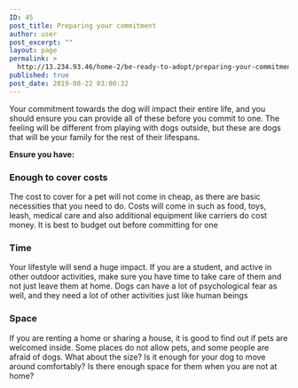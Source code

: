 ```yaml
---
ID: 45
post_title: Preparing your commitment
author: user
post_excerpt: ""
layout: page
permalink: >
  http://13.234.93.46/home-2/be-ready-to-adopt/preparing-your-commitment/
published: true
post_date: 2019-08-22 03:00:32
---
```

<p>Your commitment towards the dog will impact their entire life, and you should ensure you can provide all of these before you commit to one. The feeling will be different from playing with dogs outside, but these are dogs that will be your family for the rest of their lifespans.</p><p><strong>Ensure you have:</strong></p><h3><strong>Enough to cover costs</strong></h3><p>The cost to cover for a pet will not come in cheap, as there are basic necessities that you need to do. Costs will come in such as food, toys, leash, medical care and also additional equipment like carriers do cost money. It is best to budget out before committing for one</p><h3><strong>Time</strong></h3><p>Your lifestyle will send a huge impact. If you are a student, and active in other outdoor activities, make sure you have time to take care of them and not just leave them at home. Dogs can have a lot of psychological fear as well, and they need a lot of other activities just like human beings</p><h3><strong>Space</strong></h3><p>If you are renting a home or sharing a house, it is good to find out if pets are welcomed inside. Some places do not allow pets, and some people are afraid of dogs. What about the size? Is it enough for your dog to move around comfortably? Is there enough space for them when you are not at home?</p>